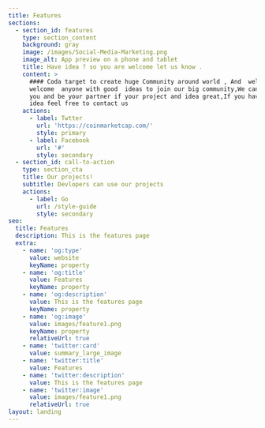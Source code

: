 ```yaml
---
title: Features
sections:
  - section_id: features
    type: section_content
    background: gray
    image: /images/Social-Media-Marketing.png
    image_alt: App preview on a phone and tablet
    title: Have idea ? so you are welcome let us know .
    content: >
      #### Coda target to create huge Community around world , And  welcome
      welcome  anyone with good  ideas to join our big community,We can support
      you and be your partner if your project and idea great,If you have a good
      idea feel free to contact us
    actions:
      - label: Twtter
        url: 'https://coinmarketcap.com/'
        style: primary
      - label: Facebook
        url: '#'
        style: secondary
  - section_id: call-to-action
    type: section_cta
    title: Our projects!
    subtitle: Devlopers can use our projects
    actions:
      - label: Go
        url: /style-guide
        style: secondary
seo:
  title: Features
  description: This is the features page
  extra:
    - name: 'og:type'
      value: website
      keyName: property
    - name: 'og:title'
      value: Features
      keyName: property
    - name: 'og:description'
      value: This is the features page
      keyName: property
    - name: 'og:image'
      value: images/feature1.png
      keyName: property
      relativeUrl: true
    - name: 'twitter:card'
      value: summary_large_image
    - name: 'twitter:title'
      value: Features
    - name: 'twitter:description'
      value: This is the features page
    - name: 'twitter:image'
      value: images/feature1.png
      relativeUrl: true
layout: landing
---
```

